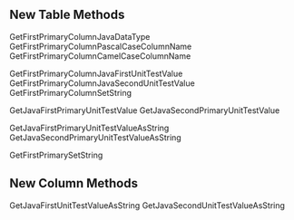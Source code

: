 
## New Table Methods

GetFirstPrimaryColumnJavaDataType
GetFirstPrimaryColumnPascalCaseColumnName
GetFirstPrimaryColumnCamelCaseColumnName

GetFirstPrimaryColumnJavaFirstUnitTestValue
GetFirstPrimaryColumnJavaSecondUnitTestValue
GetFirstPrimaryColumnSetString

GetJavaFirstPrimaryUnitTestValue
GetJavaSecondPrimaryUnitTestValue

GetJavaFirstPrimaryUnitTestValueAsString
GetJavaSecondPrimaryUnitTestValueAsString


GetFirstPrimarySetString


## New Column Methods
GetJavaFirstUnitTestValueAsString
GetJavaSecondUnitTestValueAsString